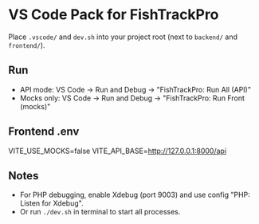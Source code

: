 VS Code Pack for FishTrackPro
=============================

Place `.vscode/` and `dev.sh` into your project root (next to `backend/` and `frontend/`).

Run
---
- API mode: VS Code → Run and Debug → "FishTrackPro: Run All (API)"
- Mocks only: VS Code → Run and Debug → "FishTrackPro: Run Front (mocks)"

Frontend .env
-------------
VITE_USE_MOCKS=false
VITE_API_BASE=http://127.0.0.1:8000/api

Notes
-----
- For PHP debugging, enable Xdebug (port 9003) and use config "PHP: Listen for Xdebug".
- Or run `./dev.sh` in terminal to start all processes.
